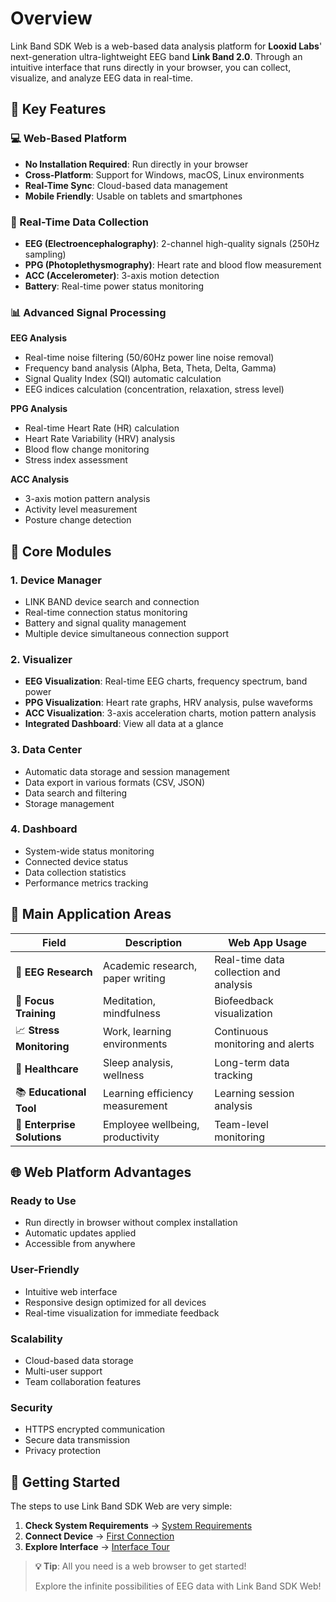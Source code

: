 # Overview

Link Band SDK Web is a web-based data analysis platform for **Looxid Labs**' next-generation ultra-lightweight EEG band **Link Band 2.0**. Through an intuitive interface that runs directly in your browser, you can collect, visualize, and analyze EEG data in real-time.

## 🌟 Key Features

### 💻 Web-Based Platform
- **No Installation Required**: Run directly in your browser
- **Cross-Platform**: Support for Windows, macOS, Linux environments
- **Real-Time Sync**: Cloud-based data management
- **Mobile Friendly**: Usable on tablets and smartphones

### 🧠 Real-Time Data Collection
- **EEG (Electroencephalography)**: 2-channel high-quality signals (250Hz sampling)
- **PPG (Photoplethysmography)**: Heart rate and blood flow measurement
- **ACC (Accelerometer)**: 3-axis motion detection
- **Battery**: Real-time power status monitoring

### 📊 Advanced Signal Processing

**EEG Analysis**
- Real-time noise filtering (50/60Hz power line noise removal)
- Frequency band analysis (Alpha, Beta, Theta, Delta, Gamma)
- Signal Quality Index (SQI) automatic calculation
- EEG indices calculation (concentration, relaxation, stress level)

**PPG Analysis**
- Real-time Heart Rate (HR) calculation
- Heart Rate Variability (HRV) analysis
- Blood flow change monitoring
- Stress index assessment

**ACC Analysis**
- 3-axis motion pattern analysis
- Activity level measurement
- Posture change detection

## 🚀 Core Modules

### 1. Device Manager
- LINK BAND device search and connection
- Real-time connection status monitoring
- Battery and signal quality management
- Multiple device simultaneous connection support

### 2. Visualizer
- **EEG Visualization**: Real-time EEG charts, frequency spectrum, band power
- **PPG Visualization**: Heart rate graphs, HRV analysis, pulse waveforms
- **ACC Visualization**: 3-axis acceleration charts, motion pattern analysis
- **Integrated Dashboard**: View all data at a glance

### 3. Data Center
- Automatic data storage and session management
- Data export in various formats (CSV, JSON)
- Data search and filtering
- Storage management

### 4. Dashboard
- System-wide status monitoring
- Connected device status
- Data collection statistics
- Performance metrics tracking

## 🎯 Main Application Areas

| Field | Description | Web App Usage |
|-------|-------------|---------------|
| 🔬 **EEG Research** | Academic research, paper writing | Real-time data collection and analysis |
| 🧘 **Focus Training** | Meditation, mindfulness | Biofeedback visualization |
| 📈 **Stress Monitoring** | Work, learning environments | Continuous monitoring and alerts |
| 🏥 **Healthcare** | Sleep analysis, wellness | Long-term data tracking |
| 📚 **Educational Tool** | Learning efficiency measurement | Learning session analysis |
| 💼 **Enterprise Solutions** | Employee wellbeing, productivity | Team-level monitoring |

## 🌐 Web Platform Advantages

### Ready to Use
- Run directly in browser without complex installation
- Automatic updates applied
- Accessible from anywhere

### User-Friendly
- Intuitive web interface
- Responsive design optimized for all devices
- Real-time visualization for immediate feedback

### Scalability
- Cloud-based data storage
- Multi-user support
- Team collaboration features

### Security
- HTTPS encrypted communication
- Secure data transmission
- Privacy protection

## 🚀 Getting Started

The steps to use Link Band SDK Web are very simple:

1. **Check System Requirements** → [System Requirements](system-requirements.md)
2. **Connect Device** → [First Connection](first-connection.md)
3. **Explore Interface** → [Interface Tour](interface-tour.md)

> **💡 Tip**: All you need is a web browser to get started! 
> 
> Explore the infinite possibilities of EEG data with Link Band SDK Web! 